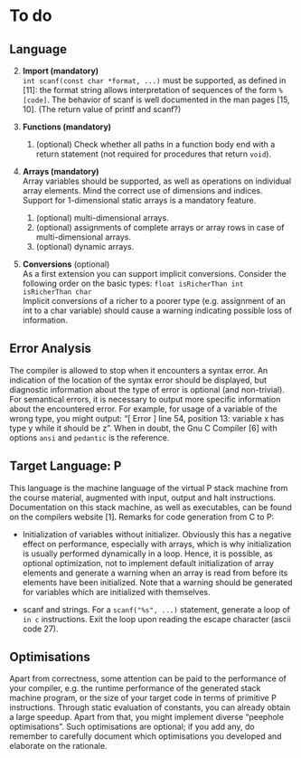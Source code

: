 # To do

## Language

2. **Import (mandatory)**  
`int scanf(const char *format, ...)` must be supported, as defined in \[11]: the format string allows interpretation of sequences of the form `%[code]`.
The behavior of scanf is well documented in the man pages [15, 10].
(The return value of printf and scanf?)

6. **Functions (mandatory)**  
    1. (optional) Check whether all paths in a function body end with a return statement (not required for procedures that return `void`).

7. **Arrays (mandatory)**  
Array variables should be supported, as well as operations on individual array elements. Mind the correct use of dimensions and indices. Support for 1-dimensional static arrays is a mandatory feature.
    1. (optional) multi-dimensional arrays.
    1. (optional) assignments of complete arrays or array rows in case of multi-dimensional arrays.
    1. (optional) dynamic arrays.
  
8. **Conversions** (optional)  
As a first extension you can support implicit conversions. Consider the following order on the basic types: `float isRicherThan int isRicherThan char`  
Implicit conversions of a richer to a poorer type (e.g. assignment of an int to a char variable) should cause a warning indicating possible loss of information.


## Error Analysis

The compiler is allowed to stop when it encounters a syntax error. An indication of the location of the syntax error should be displayed, but diagnostic information about the type of error is optional (and non-trivial). For semantical errors, it is necessary to output more specific information about the encountered error. For example, for usage of a variable of the wrong type, you might output: “[ Error ] line 54, position 13: variable x has type y while it should be z”. When in doubt, the Gnu C Compiler [6] with options `ansi` and `pedantic` is the reference.


## Target Language: P

This language is the machine language of the virtual P stack machine from the course material, augmented with input, output and halt instructions. Documentation on this stack machine, as well as executables, can be found on the compilers website [1]. Remarks for code generation from C to P:

* Initialization of variables without initializer. Obviously this has a negative effect on performance, especially with arrays, which is why initialization is usually performed dynamically in a loop. Hence, it is possible, as optional optimization, not to implement default initialization of array elements and generate a warning when an array is read from before its elements have been initialized. Note that a warning should be generated for variables which are initialized with themselves.

* scanf and strings. For a `scanf("%s", ...)` statement, generate a loop of `in c` instructions. Exit the loop upon reading the escape character (ascii code 27). 


## Optimisations

Apart from correctness, some attention can be paid to the performance of your compiler, e.g. the runtime performance of the generated stack machine program, or the size of your target code in terms of primitive P instructions. Through static evaluation of constants, you can already obtain a large speedup. Apart from that, you might implement diverse “peephole optimisations”. Such optimisations are optional; if you add any, do remember to carefully document which optimisations you developed and elaborate on the rationale.
